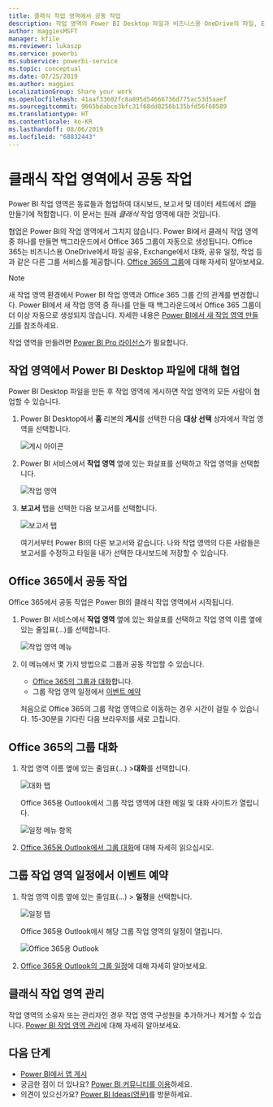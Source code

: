 ```yaml
---
title: 클래식 작업 영역에서 공동 작업
description: 작업 영역의 Power BI Desktop 파일과 비즈니스용 OneDrive의 파일, Exchange의 대화, 달력 및 태스크의 공유와 같은 Office 365 서비스의 공동 작업에 대해 알아보세요.
author: maggiesMSFT
manager: kfile
ms.reviewer: lukaszp
ms.service: powerbi
ms.subservice: powerbi-service
ms.topic: conceptual
ms.date: 07/25/2019
ms.author: maggies
LocalizationGroup: Share your work
ms.openlocfilehash: 41aaf33602fc8a895d54666736d775ac53d5aaef
ms.sourcegitcommit: 9665bdabce3bfc31f68dd8256b135bfd56f60589
ms.translationtype: HT
ms.contentlocale: ko-KR
ms.lasthandoff: 08/06/2019
ms.locfileid: "68832443"
---
```

# <a name="collaborate-in-a-classic-workspace"></a>클래식 작업 영역에서 공동 작업
Power BI 작업 영역은 동료들과 협업하여 대시보드, 보고서 및 데이터 세트에서 *앱*을 만들기에 적합합니다. 이 문서는 원래 *클래식* 작업 영역에 대한 것입니다.  

협업은 Power BI의 작업 영역에서 그치지 않습니다. Power BI에서 클래식 작업 영역 중 하나를 만들면 백그라운드에서 Office 365 그룹이 자동으로 생성됩니다. Office 365는 비즈니스용 OneDrive에서 파일 공유, Exchange에서 대화, 공유 일정, 작업 등과 같은 다른 그룹 서비스를 제공합니다. [Office 365의 그룹](https://support.office.com/article/Create-a-group-in-Office-365-7124dc4c-1de9-40d4-b096-e8add19209e9)에 대해 자세히 알아보세요.

> [!NOTE]
> 새 작업 영역 환경에서 Power BI 작업 영역과 Office 365 그룹 간의 관계를 변경합니다. Power BI에서 새 작업 영역 중 하나를 만들 때 백그라운드에서 Office 365 그룹이 더 이상 자동으로 생성되지 않습니다. 자세한 내용은 [Power BI에서 새 작업 영역 만들기](service-create-the-new-workspaces.md)를 참조하세요.

작업 영역을 만들려면 [Power BI Pro 라이선스](service-features-license-type.md)가 필요합니다.

## <a name="collaborate-on-power-bi-desktop-files-in-a-workspace"></a>작업 영역에서 Power BI Desktop 파일에 대해 협업
Power BI Desktop 파일을 만든 후 작업 영역에 게시하면 작업 영역의 모든 사람이 협업할 수 있습니다.

1. Power BI Desktop에서 **홈** 리본의 **게시**를 선택한 다음 **대상 선택** 상자에서 작업 영역을 선택합니다.
   
    ![게시 아이콘](media/service-collaborate-power-bi-workspace/power-bi-group-publish-pbix.png)
2. Power BI 서비스에서 **작업 영역** 옆에 있는 화살표를 선택하고 작업 영역을 선택합니다.
   
    ![작업 영역](media/service-collaborate-power-bi-workspace/power-bi-workspace-nav-arrow.png)
3. **보고서** 탭을 선택한 다음 보고서를 선택합니다.
   
    ![보고서 탭](media/service-collaborate-power-bi-workspace/power-bi-workspace-report.png)
   
    여기서부터 Power BI의 다른 보고서와 같습니다. 나와 작업 영역의 다른 사람들은 보고서를 수정하고 타일을 내가 선택한 대시보드에 저장할 수 있습니다.

## <a name="collaborate-in-office-365"></a>Office 365에서 공동 작업
Office 365에서 공동 작업은 Power BI의 클래식 작업 영역에서 시작됩니다.

1. Power BI 서비스에서 **작업 영역** 옆에 있는 화살표를 선택하고 작업 영역 이름 옆에 있는 줄임표(...)를 선택합니다. 
   
   ![작업 영역 메뉴](media/service-collaborate-power-bi-workspace/power-bi-app-ellipsis.png)
2. 이 메뉴에서 몇 가지 방법으로 그룹과 공동 작업할 수 있습니다. 
   
   * [Office 365의 그룹과 대화](#have-a-group-conversation-in-office-365)합니다.
   * 그룹 작업 영역 일정에서 [이벤트 예약](#schedule-an-event-on-the-group-workspace-calendar)
   
   처음으로 Office 365의 그룹 작업 영역으로 이동하는 경우 시간이 걸릴 수 있습니다. 15-30분을 기다린 다음 브라우저를 새로 고칩니다.

## <a name="have-a-group-conversation-in-office-365"></a>Office 365의 그룹 대화
1. 작업 영역 이름 옆에 있는 줄임표(...) \>**대화**를 선택합니다. 
   
    ![대화 탭](media/service-collaborate-power-bi-workspace/power-bi-app-ellipsis.png)
   
   Office 365용 Outlook에서 그룹 작업 영역에 대한 메일 및 대화 사이트가 열립니다.
   
   ![일정 메뉴 항목](media/service-collaborate-power-bi-workspace/pbi_grps_o365convo.png)
2. [Office 365용 Outlook에서 그룹 대화](https://support.office.com/Article/Have-a-group-conversation-a0482e24-a769-4e39-a5ba-a7c56e828b22)에 대해 자세히 읽으십시오.

## <a name="schedule-an-event-on-the-group-workspace-calendar"></a>그룹 작업 영역 일정에서 이벤트 예약
1. 작업 영역 이름 옆에 있는 줄임표(...) \> **일정**을 선택합니다. 
   
   ![일정 탭](media/service-collaborate-power-bi-workspace/power-bi-app-ellipsis.png)
   
   Office 365용 Outlook에서 해당 그룹 작업 영역의 일정이 열립니다.
   
   ![Office 365용 Outlook](media/service-collaborate-power-bi-workspace/pbi_grps_o365_calendar.png)
2. [Office 365용 Outlook의 그룹 일정](https://support.office.com/Article/Add-edit-and-subscribe-to-group-events-0cf1ad68-1034-4306-b367-d75e9818376a)에 대해 자세히 알아보세요.

## <a name="manage-a-classic-workspace"></a>클래식 작업 영역 관리
작업 영역의 소유자 또는 관리자인 경우 작업 영역 구성원을 추가하거나 제거할 수 있습니다. [Power BI 작업 영역 관리](service-manage-app-workspace-in-power-bi-and-office-365.md)에 대해 자세히 알아보세요.

## <a name="next-steps"></a>다음 단계
* [Power BI에서 앱 게시](service-create-distribute-apps.md)
* 궁금한 점이 더 있나요? [Power BI 커뮤니티를 이용](http://community.powerbi.com/)하세요.
* 의견이 있으신가요? [Power BI Ideas(영문)](https://ideas.powerbi.com/forums/265200-power-bi)를 방문하세요.

